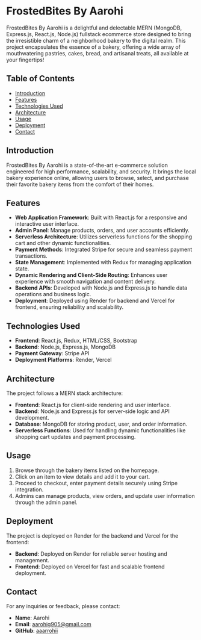 # FrostedBites By Aarohi

FrostedBites By Aarohi is a delightful and delectable MERN (MongoDB, Express.js, React.js, Node.js) fullstack ecommerce store designed to bring the irresistible charm of a neighborhood bakery to the digital realm. This project encapsulates the essence of a bakery, offering a wide array of mouthwatering pastries, cakes, bread, and artisanal treats, all available at your fingertips!

## Table of Contents

- [Introduction](#introduction)
- [Features](#features)
- [Technologies Used](#technologies-used)
- [Architecture](#architecture)
- [Usage](#usage)
- [Deployment](#deployment)
- [Contact](#contact)

## Introduction

FrostedBites By Aarohi is a state-of-the-art e-commerce solution engineered for high performance, scalability, and security. It brings the local bakery experience online, allowing users to browse, select, and purchase their favorite bakery items from the comfort of their homes.

## Features

- **Web Application Framework**: Built with React.js for a responsive and interactive user interface.
- **Admin Panel**: Manage products, orders, and user accounts efficiently.
- **Serverless Architecture**: Utilizes serverless functions for the shopping cart and other dynamic functionalities.
- **Payment Methods**: Integrated Stripe for secure and seamless payment transactions.
- **State Management**: Implemented with Redux for managing application state.
- **Dynamic Rendering and Client-Side Routing**: Enhances user experience with smooth navigation and content delivery.
- **Backend APIs**: Developed with Node.js and Express.js to handle data operations and business logic.
- **Deployment**: Deployed using Render for backend and Vercel for frontend, ensuring reliability and scalability.

## Technologies Used

- **Frontend**: React.js, Redux, HTML/CSS, Bootstrap
- **Backend**: Node.js, Express.js, MongoDB
- **Payment Gateway**: Stripe API
- **Deployment Platforms**: Render, Vercel

## Architecture

The project follows a MERN stack architecture:

- **Frontend**: React.js for client-side rendering and user interface.
- **Backend**: Node.js and Express.js for server-side logic and API development.
- **Database**: MongoDB for storing product, user, and order information.
- **Serverless Functions**: Used for handling dynamic functionalities like shopping cart updates and payment processing.


## Usage

1. Browse through the bakery items listed on the homepage.
2. Click on an item to view details and add it to your cart.
3. Proceed to checkout, enter payment details securely using Stripe integration.
4. Admins can manage products, view orders, and update user information through the admin panel.

## Deployment

The project is deployed on Render for the backend and Vercel for the frontend:

- **Backend**: Deployed on Render for reliable server hosting and management.
- **Frontend**: Deployed on Vercel for fast and scalable frontend deployment.


## Contact

For any inquiries or feedback, please contact:

- **Name**: Aarohi
- **Email**: aarohig905@gmail.com
- **GitHub**: [aaarrohii](https://github.com/aaarrohii)
